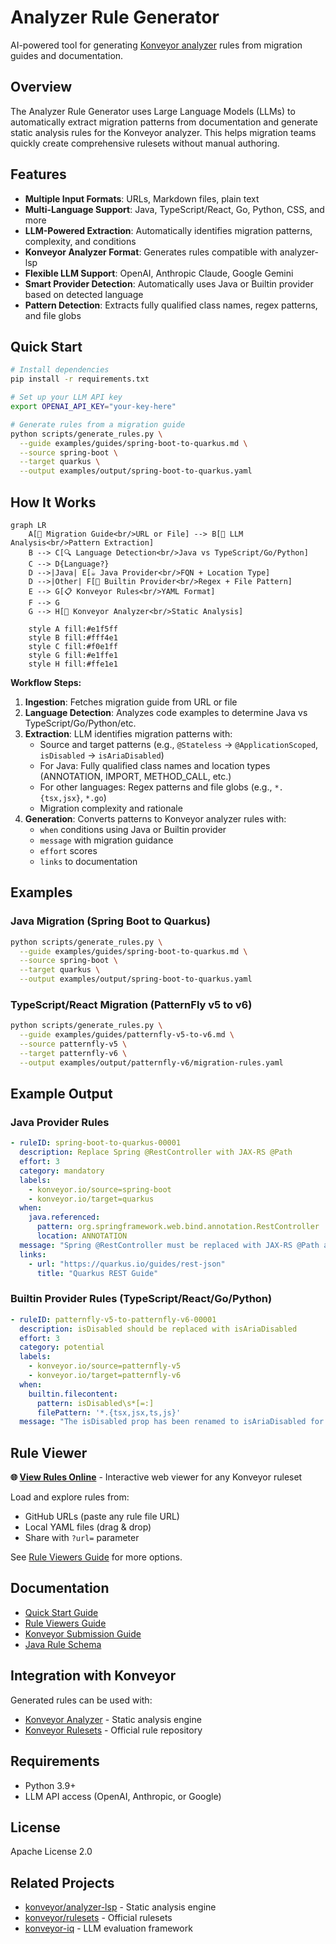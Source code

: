 # Analyzer Rule Generator

AI-powered tool for generating [Konveyor analyzer](https://github.com/konveyor/analyzer-lsp) rules from migration guides and documentation.

## Overview

The Analyzer Rule Generator uses Large Language Models (LLMs) to automatically extract migration patterns from documentation and generate static analysis rules for the Konveyor analyzer. This helps migration teams quickly create comprehensive rulesets without manual authoring.

## Features

- **Multiple Input Formats**: URLs, Markdown files, plain text
- **Multi-Language Support**: Java, TypeScript/React, Go, Python, CSS, and more
- **LLM-Powered Extraction**: Automatically identifies migration patterns, complexity, and conditions
- **Konveyor Analyzer Format**: Generates rules compatible with analyzer-lsp
- **Flexible LLM Support**: OpenAI, Anthropic Claude, Google Gemini
- **Smart Provider Detection**: Automatically uses Java or Builtin provider based on detected language
- **Pattern Detection**: Extracts fully qualified class names, regex patterns, and file globs

## Quick Start

```bash
# Install dependencies
pip install -r requirements.txt

# Set up your LLM API key
export OPENAI_API_KEY="your-key-here"

# Generate rules from a migration guide
python scripts/generate_rules.py \
  --guide examples/guides/spring-boot-to-quarkus.md \
  --source spring-boot \
  --target quarkus \
  --output examples/output/spring-boot-to-quarkus.yaml
```

## How It Works

```mermaid
graph LR
    A[📄 Migration Guide<br/>URL or File] --> B[🤖 LLM Analysis<br/>Pattern Extraction]
    B --> C[🔍 Language Detection<br/>Java vs TypeScript/Go/Python]
    C --> D{Language?}
    D -->|Java| E[☕ Java Provider<br/>FQN + Location Type]
    D -->|Other| F[🔧 Builtin Provider<br/>Regex + File Pattern]
    E --> G[📋 Konveyor Rules<br/>YAML Format]
    F --> G
    G --> H[🔬 Konveyor Analyzer<br/>Static Analysis]

    style A fill:#e1f5ff
    style B fill:#fff4e1
    style C fill:#f0e1ff
    style G fill:#e1ffe1
    style H fill:#ffe1e1
```

**Workflow Steps:**

1. **Ingestion**: Fetches migration guide from URL or file
2. **Language Detection**: Analyzes code examples to determine Java vs TypeScript/Go/Python/etc.
3. **Extraction**: LLM identifies migration patterns with:
   - Source and target patterns (e.g., `@Stateless` → `@ApplicationScoped`, `isDisabled` → `isAriaDisabled`)
   - For Java: Fully qualified class names and location types (ANNOTATION, IMPORT, METHOD_CALL, etc.)
   - For other languages: Regex patterns and file globs (e.g., `*.{tsx,jsx}`, `*.go`)
   - Migration complexity and rationale
4. **Generation**: Converts patterns to Konveyor analyzer rules with:
   - `when` conditions using Java or Builtin provider
   - `message` with migration guidance
   - `effort` scores
   - `links` to documentation

## Examples

### Java Migration (Spring Boot to Quarkus)

```bash
python scripts/generate_rules.py \
  --guide examples/guides/spring-boot-to-quarkus.md \
  --source spring-boot \
  --target quarkus \
  --output examples/output/spring-boot-to-quarkus.yaml
```

### TypeScript/React Migration (PatternFly v5 to v6)

```bash
python scripts/generate_rules.py \
  --guide examples/guides/patternfly-v5-to-v6.md \
  --source patternfly-v5 \
  --target patternfly-v6 \
  --output examples/output/patternfly-v6/migration-rules.yaml
```

## Example Output

### Java Provider Rules

```yaml
- ruleID: spring-boot-to-quarkus-00001
  description: Replace Spring @RestController with JAX-RS @Path
  effort: 3
  category: mandatory
  labels:
    - konveyor.io/source=spring-boot
    - konveyor.io/target=quarkus
  when:
    java.referenced:
      pattern: org.springframework.web.bind.annotation.RestController
      location: ANNOTATION
  message: "Spring @RestController must be replaced with JAX-RS @Path annotation for Quarkus compatibility"
  links:
    - url: "https://quarkus.io/guides/rest-json"
      title: "Quarkus REST Guide"
```

### Builtin Provider Rules (TypeScript/React/Go/Python)

```yaml
- ruleID: patternfly-v5-to-patternfly-v6-00001
  description: isDisabled should be replaced with isAriaDisabled
  effort: 3
  category: potential
  labels:
    - konveyor.io/source=patternfly-v5
    - konveyor.io/target=patternfly-v6
  when:
    builtin.filecontent:
      pattern: isDisabled\s*[=:]
      filePattern: '*.{tsx,jsx,ts,js}'
  message: "The isDisabled prop has been renamed to isAriaDisabled for better accessibility"
```

## Rule Viewer

**🌐 [View Rules Online](https://tsanders-rh.github.io/analyzer-rule-generator/rule-viewer.html)** - Interactive web viewer for any Konveyor ruleset

Load and explore rules from:
- GitHub URLs (paste any rule file URL)
- Local YAML files (drag & drop)
- Share with `?url=` parameter

See [Rule Viewers Guide](docs/RULE_VIEWERS.md) for more options.

## Documentation

- [Quick Start Guide](docs/QUICKSTART.md)
- [Rule Viewers Guide](docs/RULE_VIEWERS.md)
- [Konveyor Submission Guide](docs/konveyor-submission-guide.md)
- [Java Rule Schema](docs/java-rule-schema.md)

## Integration with Konveyor

Generated rules can be used with:
- [Konveyor Analyzer](https://github.com/konveyor/analyzer-lsp) - Static analysis engine
- [Konveyor Rulesets](https://github.com/konveyor/rulesets) - Official rule repository

## Requirements

- Python 3.9+
- LLM API access (OpenAI, Anthropic, or Google)

## License

Apache License 2.0

## Related Projects

- [konveyor/analyzer-lsp](https://github.com/konveyor/analyzer-lsp) - Static analysis engine
- [konveyor/rulesets](https://github.com/konveyor/rulesets) - Official rulesets
- [konveyor-iq](https://github.com/tsanders-rh/konveyor-iq) - LLM evaluation framework

